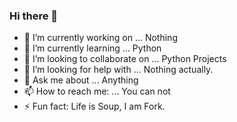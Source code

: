 ### Hi there 👋


- 🔭 I’m currently working on ... Nothing
- 🌱 I’m currently learning ... Python
- 👯 I’m looking to collaborate on ... Python Projects
- 🤔 I’m looking for help with ... Nothing actually.
- 💬 Ask me about ... Anything
- 📫 How to reach me: ... You can not
- ⚡ Fun fact: Life is Soup, I am Fork.
